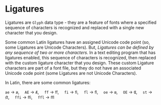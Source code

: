# Ligatures

Ligatures are `Glyph` data type - they are a feature of fonts where a specified sequence of characters is recognized and replaced with a single new character that you design. 

Some common Latin ligatures have an assigned Unicode code point (so, some Ligatures are Unicode Characters). But, *Ligatures can be defined by any sequence of two or more characters*. In a text editing program that has ligatures enabled, this sequence of characters is recognized, then replaced with the custom ligature character that you design. These custom Ligature characters are part of a font file, but they do not have an associated Unicode code point (some Ligatures are not Unicode Characters).

In Latin, there are some common ligatures: 

`ae` -> `æ`,&emsp;  `AE` -> `Æ`,&emsp;  `ff` -> `ﬀ`,&emsp;  `fi` -> `ﬁ`,&emsp;  `fl` -> `ﬂ`,&emsp;  `oe` -> `œ`,&emsp;  `OE` -> `Œ`,&emsp;  `st` -> `ﬆ`,&emsp;  `ffi` -> `ﬃ`,&emsp;  `ffl` -> `ﬄ`
